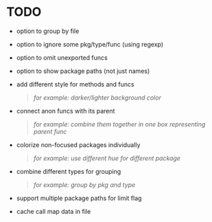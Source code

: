 TODO
====
- option to group by file
- option to ignore some pkg/type/func (using regexp)
- option to omit unexported funcs
- option to show package paths (not just names)
- add different style for methods and funcs
  > *for example: darker/lighter background color*

- connect anon funcs with its parent
  > *for example: combine them together in one box representing parent func*

- colorize non-focused packages individually
  > *for example: use different hue for different package*

- combine different types for grouping
  > *for example: group by pkg and type*

- support multiple package paths for limit flag
- cache call map data in file
